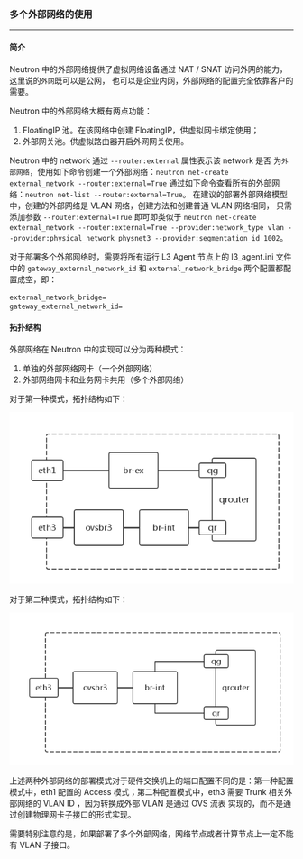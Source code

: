 ### 多个外部网络的使用

---

#### 简介

 Neutron 中的外部网络提供了虚拟网络设备通过 NAT / SNAT 访问外网的能力，这里说的`外网`既可以是公网，
也可以是企业内网，外部网络的配置完全依靠客户的需要。

 Neutron 中的外部网络大概有两点功能：
1. FloatingIP 池。在该网络中创建 FloatingIP，供虚拟网卡绑定使用；
2. 外部网关池。供虚拟路由器开启外网网关使用。


 Neutron 中的 network 通过 `--router:external` 属性表示该 network 是否
为`外部网络`，使用如下命令创建一个外部网络：`neutron net-create external_network --router:external=True`
通过如下命令查看所有的外部网络：`neutron net-list --router:external=True`。
在建议的部署外部网络模型中，创建的外部网络是 VLAN 网络，创建方法和创建普通 VLAN 网络相同，
只需添加参数 `--router:external=True` 即可即类似于 `neutron net-create external_network --router:external=True --provider:network_type vlan --provider:physical_network physnet3 --provider:segmentation_id 1002`。
 
 对于部署多个外部网络时，需要将所有运行 L3 Agent 节点上的 l3_agent.ini 文件中的 `gateway_external_network_id` 
和 `external_network_bridge` 两个配置都配置成空，即：
```
external_network_bridge=
gateway_external_network_id=
```

#### 拓扑结构
 
 外部网络在 Neutron 中的实现可以分为两种模式：

1. 单独的外部网络网卡（一个外部网络）
2. 外部网络网卡和业务网卡共用（多个外部网络）

对于第一种模式，拓扑结构如下：

![external_network][1]


对于第二种模式，拓扑结构如下：

![external_network][2]


上述两种外部网络的部署模式对于硬件交换机上的端口配置不同的是：第一种配置模式中，eth1 配置的 Access
模式；第二种配置模式中，eth3 需要 Trunk 相关外部网络的 VLAN ID ，因为转换成外部 VLAN 是通过 OVS 流表
实现的，而不是通过创建物理网卡子接口的形式实现。

需要特别注意的是，如果部署了多个外部网络，网络节点或者计算节点上一定不能有 VLAN 子接口。

[1]: ../../images/deployment/external.png
[2]: ../../images/deployment/external2.png
